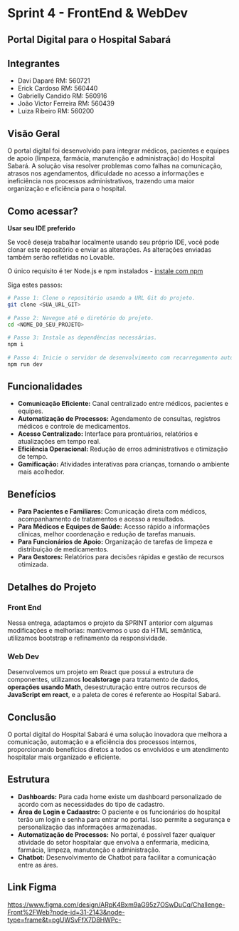 # Sprint 4 - FrontEnd & WebDev 
## Portal Digital para o Hospital Sabará
 
## Integrantes
- Davi Daparé RM: 560721
- Erick Cardoso RM: 560440
- Gabrielly Candido RM: 560916
- João Victor Ferreira RM: 560439
- Luiza Ribeiro RM: 560200
 
## Visão Geral
O portal digital foi desenvolvido para integrar médicos, pacientes e equipes de apoio (limpeza, farmácia, manutenção e administração) do Hospital Sabará. A solução visa resolver problemas como falhas na comunicação, atrasos nos agendamentos, dificuldade no acesso a informações e ineficiência nos processos administrativos, trazendo uma maior organização e eficiência para o hospital.
 
## Como acessar?
**Usar seu IDE preferido**
 
Se você deseja trabalhar localmente usando seu próprio IDE, você pode clonar este repositório e enviar as alterações. As alterações enviadas também serão refletidas no Lovable.
 
O único requisito é ter Node.js e npm instalados - [instale com npm](https://github.com/nvm-sh/nvm#installing-and-updating)
 
Siga estes passos:
 
```sh
# Passo 1: Clone o repositório usando a URL Git do projeto.
git clone <SUA_URL_GIT>
 
# Passo 2: Navegue até o diretório do projeto.
cd <NOME_DO_SEU_PROJETO>
 
# Passo 3: Instale as dependências necessárias.
npm i
 
# Passo 4: Inicie o servidor de desenvolvimento com recarregamento automático e visualização instantânea.
npm run dev
```
 
## Funcionalidades
- **Comunicação Eficiente:** Canal centralizado entre médicos, pacientes e equipes.
- **Automatização de Processos:** Agendamento de consultas, registros médicos e controle de medicamentos.
- **Acesso Centralizado:** Interface para prontuários, relatórios e atualizações em tempo real.
- **Eficiência Operacional:** Redução de erros administrativos e otimização de tempo.
- **Gamificação:** Atividades interativas para crianças, tornando o ambiente mais acolhedor.
 
## Benefícios
- **Para Pacientes e Familiares:** Comunicação direta com médicos, acompanhamento de tratamentos e acesso a resultados.
- **Para Médicos e Equipes de Saúde:** Acesso rápido a informações clínicas, melhor coordenação e redução de tarefas manuais.
- **Para Funcionários de Apoio:** Organização de tarefas de limpeza e distribuição de medicamentos.
- **Para Gestores:** Relatórios para decisões rápidas e gestão de recursos otimizada.
 
## Detalhes do Projeto
### Front End
Nessa entrega, adaptamos o projeto da SPRINT anterior com algumas modificações e melhorias: mantivemos o uso da HTML semântica, utilizamos bootstrap e refinamento da responsividade.  
 
### Web Dev 
Desenvolvemos um projeto em React que possui a estrutura de componentes, utilizamos **localstorage** para tratamento de dados, **operações usando Math**, desestruturação entre outros recursos de **JavaScript em react**, e a paleta de cores é referente ao Hospital Sabará.
 
## Conclusão
O portal digital do Hospital Sabará é uma solução inovadora que melhora a comunicação, automação e a eficiência dos processos internos, proporcionando benefícios diretos a todos os envolvidos e um atendimento hospitalar mais organizado e eficiente.
 
## Estrutura
- **Dashboards:** Para cada home existe um dashboard personalizado de acordo com as necessidades do tipo de cadastro.
- **Área de Login e Cadaastro:** O paciente e os funcionários do hospital terão um login e senha para entrar no portal. Isso permite a segurança e personalização das informações armazenadas.
- **Automatização de Processos:** No portal, é possível fazer qualquer atividade do setor hospitalar que envolva a enfermaria, medicina, farmácia, limpeza, manutenção e administração. 
- **Chatbot:** Desenvolvimento de Chatbot para facilitar a comunicação entre as áres.
 
## Link Figma 
https://www.figma.com/design/ARpK4Bxm9aG95z7OSwDuCq/Challenge-Front%2FWeb?node-id=31-2143&node-type=frame&t=pgUWSvFfX7D8HWPc-
